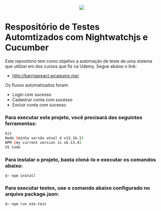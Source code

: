 <div align="center">
 <img src="https://encrypted-tbn0.gstatic.com/images?q=tbn%3AANd9GcSuakgY_Yooey2BrMqD34E6_ptK9EedY9TGN3CevP6sofrSybM7&usqp=CAUg" >
</div>

# Respositório de Testes Automtizados com Nightwatchjs e Cucumber

Este repositório tem como objetivo a automação de teste de uma sistema que utilizei em dos cursos que fiz na Udemy. Segue abaixo o link:
  - http://barrigareact.wcaquino.me/
  
 Os fluxos automatizados foram:
  - Login com sucesso
  - Cadastrar conta com sucesso
  - Excluir conta com sucesso
  
 ### Para executar este projeto, você precisará das seguintes ferramentas:
```bash
Git
Node (minha versão atual é v12.16.1)
NPM (my current version is v6.13.4)
VS Code
```

### Para instalar o projeto, basta cloná-lo e executar os comandos abaixo:
```terminal
$~ npm install
```

### Para executar testes, use o comando abaixo configurado no arquivo package.json:
```terminal
$~ npm run e2e-test
```
